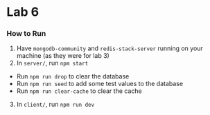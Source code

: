 # Lab 6

### How to Run

1. Have `mongodb-community` and `redis-stack-server` running on your machine (as they were for lab 3)
2. In `server/`, run `npm start`
  - Run `npm run drop` to clear the database
  - Run `npm run seed` to add some test values to the database
  - Run `npm run clear-cache` to clear the cache
3. In `client/`, run `npm run dev`

